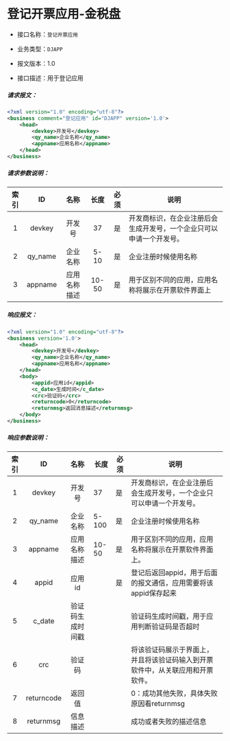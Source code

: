 # 登记开票应用-金税盘

- 接口名称：`登记开票应用`

- 业务类型：`DJAPP`

- 报文版本：1.0

- 接口描述：用于登记应用

##### 请求报文：

```xml
<?xml version="1.0" encoding="utf-8"?>
<business comment="登记应用" id="DJAPP" version='1.0'>
    <head>
        <devkey>开发号</devkey>
        <qy_name>企业名称</qy_name>
        <appname>应用名称</appname>
    </head>
</business>
```

##### 请求参数说明：

| 索引 |   ID    |     名称     | 长度  | 必须 | 说明                                                         |
| :--: | :-----: | :----------: | :---: | :--: | ------------------------------------------------------------ |
|  1   | devkey  |    开发号    |  37   |  是  | 开发商标识，在企业注册后会生成开发号，一个企业只可以申请一个开发号。 |
|  2   | qy_name |   企业名称   | 5-10  |  是  | 企业注册时候使用名称                                         |
|  3   | appname | 应用名称描述 | 10-50 |  是  | 用于区别不同的应用，应用名称将展示在开票软件界面上           |

##### 响应报文：

```xml
<?xml version="1.0" encoding="utf-8"?>
<business version='1.0'>
    <head>
        <devkey>开发号</devkey>
        <qy_name>企业名称</qy_name>
        <appname>应用名称</appname>
    </head>
    <body>
        <appid>应用id</appid>
        <c_date>生成时间</c_date>
        <crc>验证码</crc>
        <returncode>0</returncode>
        <returnmsg>返回消息描述</returnmsg>
    </body>
</business>
```

##### 响应参数说明：    

| 索引 |     ID     |       名称       | 长度  | 必须 | 说明                                                         |
| :--: | :--------: | :--------------: | ----- | ---- | ------------------------------------------------------------ |
|  1   |   devkey   |      开发号      | 37    | 是   | 开发商标识，在企业注册后会生成开发号，一个企业只可以申请一个开发号。 |
|  2   |  qy_name   |     企业名称     | 5-100 | 是   | 企业注册时候使用名称                                         |
|  3   |  appname   |   应用名称描述   | 10-50 | 是   | 用于区别不同的应用，应用名称将展示在开票软件界面上。         |
|  4   |   appid    |      应用id      |       | 是   | 登记后返回appid，用于后面的报文通信，应用需要将该appid保存起来 |
|  5   |   c_date   | 验证码生成时间戳 |       |      | 验证码生成时间戳，用于应用判断验证码是否超时                 |
|  6   |    crc     |      验证码      |       |      | 将该验证码展示于界面上，并且将该验证码输入到开票软件中，从关联应用和开票软件。 |
|  7   | returncode |      返回值      |       |      | 0：成功其他失败，具体失败原因看returnmsg                     |
|  8   | returnmsg  |     信息描述     |       |      | 成功或者失败的描述信息                                       |

